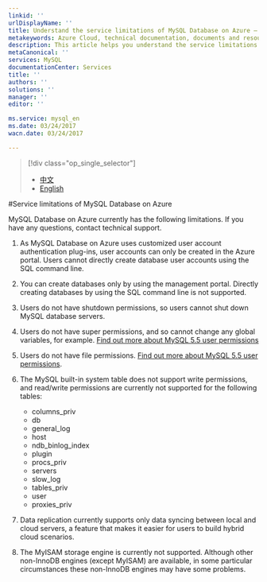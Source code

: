 ```yaml
---
linkid: ''
urlDisplayName: ''
title: Understand the service limitations of MySQL Database on Azure – Azure cloud
metakeywords: Azure Cloud, technical documentation, documents and resources, MySQL, database, service restrictions and limitations, Azure MySQL, MySQL PaaS, Azure MySQL PaaS, Azure MySQL Service, Azure RDS
description: This article helps you understand the service limitations of MySQL Database on Azure during the period of this public preview version. Contact technical support if you have any questions about specific operations.
metaCanonical: ''
services: MySQL
documentationCenter: Services
title: ''
authors: ''
solutions: ''
manager: ''
editor: ''

ms.service: mysql_en
ms.date: 03/24/2017
wacn.date: 03/24/2017

---
```


> [!div class="op_single_selector"]
> * [中文](./mysql-database-operation-limitation.md)
> * [English](./mysql-database-enus-operation-limitation.md)

#Service limitations of MySQL Database on Azure

MySQL Database on Azure currently has the following limitations. If you have any questions, contact technical support.

1. As MySQL Database on Azure uses customized user account authentication plug-ins, user accounts can only be created in the Azure portal. Users cannot directly create database user accounts using the SQL command line.
2. You can create databases only by using the management portal. Directly creating databases by using the SQL command line is not supported. 
3. Users do not have shutdown permissions, so users cannot shut down MySQL database servers.
4. Users do not have super permissions, and so cannot change any global variables, for example. [Find out more about MySQL 5.5 user permissions](https://dev.mysql.com/doc/refman/5.5/en/privileges-provided.html)
5. Users do not have file permissions. [Find out more about MySQL 5.5 user permissions](https://dev.mysql.com/doc/refman/5.5/en/privileges-provided.html).
6. The MySQL built-in system table does not support write permissions, and read/write permissions are currently not supported for the following tables:

    * columns_priv
    * db
    * general_log
    * host
    * ndb_binlog_index
    * plugin
    * procs_priv
    * servers
    * slow_log
    * tables_priv
    * user
    * proxies_priv

7. Data replication currently supports only data syncing between local and cloud servers, a feature that makes it easier for users to build hybrid cloud scenarios.
8. The MyISAM storage engine is currently not supported. Although other non-InnoDB engines (except MyISAM) are available, in some particular circumstances these non-InnoDB engines may have some problems.

<!--HONumber=81-->